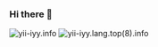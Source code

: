 ### Hi there 👋

![yii-iyy.info](https://github-readme-stats.vercel.app/api?username=yii-iyy&show_icons=true)
![yii-iyy.lang.top(8).info](https://github-readme-stats.vercel.app/api/top-langs/?username=yii-iyy&layout=compact&langs_count=8)

<!--
**yii-iiy/yii-iiy** is a ✨ _special_ ✨ repository because its `README.md` (this file) appears on your GitHub profile.

Here are some ideas to get you started:

- 🔭 I’m currently working on ...
- 🌱 I’m currently learning ...
- 👯 I’m looking to collaborate on ...
- 🤔 I’m looking for help with ...
- 💬 Ask me about ...
- 📫 How to reach me: ...
- 😄 Pronouns: ...
- ⚡ Fun fact: ...
-->


